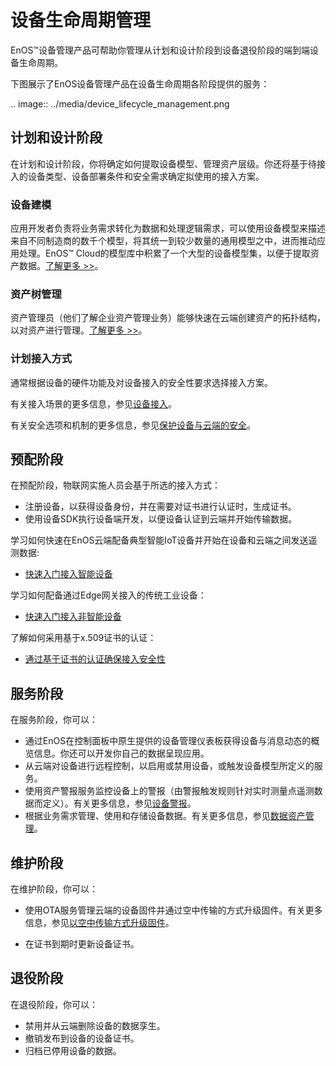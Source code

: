 # 设备生命周期管理

EnOS™设备管理产品可帮助你管理从计划和设计阶段到设备退役阶段的端到端设备生命周期。

下图展示了EnOS设备管理产品在设备生命周期各阶段提供的服务：

.. image:: ../media/device_lifecycle_management.png

## 计划和设计阶段

在计划和设计阶段，你将确定如何提取设备模型、管理资产层级。你还将基于待接入的设备类型、设备部署条件和安全需求确定拟使用的接入方案。

<!--我们将在此处链接到计划和设计阶段最佳实践讨论相关话题-->

### 设备建模

应用开发者负责将业务需求转化为数据和处理逻辑需求，可以使用设备模型来描述来自不同制造商的数千个模型，将其统一到较少数量的通用模型之中，进而推动应用处理。EnOS™ Cloud的模型库中积累了一个大型的设备模型集，以便于提取资产数据。[了解更多 >>](../howto/model/model_overview)。


### 资产树管理

资产管理员（他们了解企业资产管理业务）能够快速在云端创建资产的拓扑结构，以对资产进行管理。[了解更多 >>](../howto/asset_tree/assettree_overview)。

### 计划接入方式

通常根据设备的硬件功能及对设备接入的安全性要求选择接入方案。

有关接入场景的更多信息，参见[设备接入](connection_scenarios)。

有关安全选项和机制的更多信息，参见[保护设备与云端的安全](deviceconnection_authentication)。

## 预配阶段

在预配阶段，物联网实施人员会基于所选的接入方式：
- 注册设备，以获得设备身份，并在需要对证书进行认证时，生成证书。
- 使用设备SDK执行设备端开发，以便设备认证到云端并开始传输数据。

学习如何快速在EnOS云端配备典型智能IoT设备并开始在设备和云端之间发送遥测数据:

- [快速入门接入智能设备](../quickstart/gettingstarted_device_connection)

学习如何配备通过Edge网关接入的传统工业设备：

- [快速入门接入非智能设备](../quickstart/gettingstarted_edge_connection)

了解如何采用基于x.509证书的认证：

- [通过基于证书的认证确保接入安全性](../quickstart/gettingstarted_java_ssl_connection)

## 服务阶段

在服务阶段，你可以：

- 通过EnOS在控制面板中原生提供的设备管理仪表板获得设备与消息动态的概览信息。你还可以开发你自己的数据呈现应用。
- 从云端对设备进行远程控制，以启用或禁用设备，或触发设备模型所定义的服务。
- 使用资产警报服务监控设备上的警报（由警报触发规则针对实时测量点遥测数据而定义）。有关更多信息，参见[设备警报](../howto/alert/alert_overview)。
- 根据业务需求管理、使用和存储设备数据。有关更多信息，参见[数据资产管理](/docs/data-asset/zh_CN/2.0.8/data_asset_overview.html)。

## 维护阶段

在维护阶段，你可以：

- 使用OTA服务管理云端的设备固件并通过空中传输的方式升级固件。有关更多信息，参见[以空中传输方式升级固件](../howto/ota/ota_overview)。

- 在证书到期时更新设备证书。

## 退役阶段

在退役阶段，你可以：
- 禁用并从云端删除设备的数据孪生。
- 撤销发布到设备的设备证书。
- 归档已停用设备的数据。